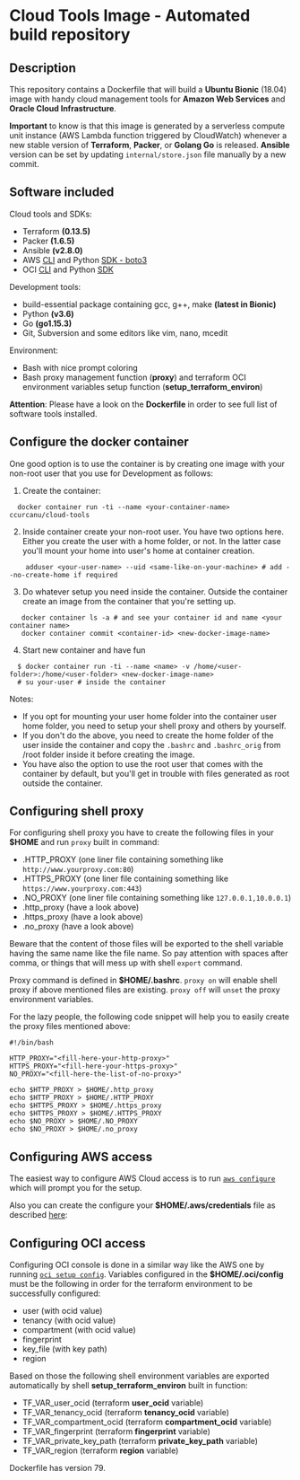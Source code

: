 # Cloud Tools Image - Automated build repository

## Description

This repository contains a Dockerfile that will build a **Ubuntu Bionic** (18.04) image with handy cloud management tools for **Amazon Web Services** and **Oracle Cloud Infrastructure**.

**Important** to know is that this image is generated by a serverless compute unit instance (AWS Lambda function triggered by CloudWatch) whenever a new stable version of **Terraform**, **Packer**, or **Golang Go** is released. **Ansible** version can be set by updating `internal/store.json` file manually by a new commit.

## Software included

Cloud tools and SDKs:
* Terraform **(0.13.5)**
* Packer **(1.6.5)**
* Ansible **(v2.8.0)**
* AWS [CLI](https://aws.amazon.com/cli/) and Python [SDK - boto3](https://boto3.amazonaws.com/v1/documentation/api/latest/index.html)
* OCI [CLI](https://docs.cloud.oracle.com/iaas/tools/oci-cli/latest/oci_cli_docs/) and Python [SDK](https://oracle-cloud-infrastructure-python-sdk.readthedocs.io/en/latest/)

Development tools:
* build-essential package containing gcc, g++, make **(latest in Bionic)**
* Python **(v3.6)**
* Go **(go1.15.3)**
* Git, Subversion and some editors like vim, nano, mcedit

Environment:
* Bash with nice prompt coloring
* Bash proxy management function (**proxy**) and terraform OCI environment variables setup function (**setup_terraform_environ**)

**Attention**: Please have a look on the **Dockerfile** in order to see full list of software tools installed.

## Configure the docker container

One good option is to use the container is by creating one image with your non-root user
that you use for Development as follows:

1. Create the container:
```
  docker container run -ti --name <your-container-name> ccurcanu/cloud-tools
```

2. Inside container create your non-root user. You have two options here. Either you create the user with a home folder, or not. In the latter case you'll mount your home into user's home  at container creation.

```
    adduser <your-user-name> --uid <same-like-on-your-machine> # add --no-create-home if required
```

3. Do whatever setup you need inside the container. Outside the container create an image from the container that you're setting up.

```
   docker container ls -a # and see your container id and name <your container name>
   docker container commit <container-id> <new-docker-image-name>
```

4. Start new container and have fun

```
  $ docker container run -ti --name <name> -v /home/<user-folder>:/home/<user-folder> <new-docker-image-name>
  # su your-user # inside the container
```

Notes:

* If you opt for mounting your user home folder into the container user home folder, you need to setup your shell proxy and others by yourself.
* If you don't do the above, you need to create the home folder of the user inside the container and copy the ```.bashrc``` and ```.bashrc_orig``` from /root folder inside it before creating the image.
* You have also the option to use the root user that comes with the container by default, but you'll get in trouble with files generated as root outside the container.


## Configuring shell proxy
For configuring shell proxy you have to create the following files in your **$HOME** and run `proxy` built in command:
* .HTTP_PROXY (one liner file containing something like `http://www.yourproxy.com:80`)
* .HTTPS_PROXY (one liner file containing something like `https://www.yourproxy.com:443`)
* .NO_PROXY  (one liner file containing something like `127.0.0.1,10.0.0.1`)
* .http_proxy (have a look above)
* .https_proxy (have a look above)
* .no_proxy (have a look above)

Beware that the content of those files will be exported to the shell variable having the same name like the file name. So pay attention with spaces after comma, or things that will mess up with shell `export` command.

Proxy command is defined in **$HOME/.bashrc**. `proxy on` will enable shell proxy if above mentioned files are existing. `proxy off` will `unset` the proxy environment variables.

For the lazy people, the following code snippet will help you to easily create the proxy files mentioned above:

```
#!/bin/bash

HTTP_PROXY="<fill-here-your-http-proxy>"
HTTPS_PROXY="<fill-here-your-https-proxy>"
NO_PROXY="<fill-here-the-list-of-no-proxy>"

echo $HTTP_PROXY > $HOME/.http_proxy
echo $HTTP_PROXY > $HOME/.HTTP_PROXY
echo $HTTPS_PROXY > $HOME/.https_proxy
echo $HTTPS_PROXY > $HOME/.HTTPS_PROXY
echo $NO_PROXY > $HOME/.NO_PROXY
echo $NO_PROXY > $HOME/.no_proxy

```

## Configuring AWS access

The easiest way to configure AWS Cloud access is to run [`aws configure`](https://docs.aws.amazon.com/cli/latest/userguide/cli-chap-getting-started.html#cli-quick-configuration) which will prompt you for the setup.

Also you can create the configure your **$HOME/.aws/credentials** file as described [here](https://docs.aws.amazon.com/cli/latest/userguide/cli-config-files.html):

## Configuring OCI access

Configuring OCI console is done in a similar way like the AWS one by running [`oci setup config`](https://docs.cloud.oracle.com/iaas/Content/API/SDKDocs/cliinstall.htm). Variables configured in the **$HOME/.oci/config** must be the following in order for the terraform environment to be successfully configured:
* user (with ocid value)
* tenancy (with ocid value)
* compartment (with ocid value)
* fingerprint
* key_file (with key path)
* region

Based on those the following shell environment variables are exported automatically by shell **setup_terraform_environ** built in function:
* TF_VAR_user_ocid (terraform **user_ocid** variable)
* TF_VAR_tenancy_ocid (terraform **tenancy_ocid** variable)
* TF_VAR_compartment_ocid (terraform **compartment_ocid** variable)
* TF_VAR_fingerprint (terraform **fingerprint** variable)
* TF_VAR_private_key_path (terraform **private_key_path** variable)
* TF_VAR_region (terraform **region** variable)

Dockerfile has version 79.

